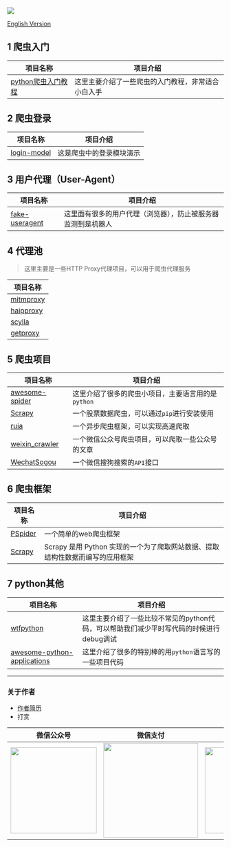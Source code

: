  <img src="https://cdn.jsdelivr.net/gh/crazyjums/MarkdownPic@master/spider-summary/10019092.jpg" />

[English Version](https://github.com/crazyjums/spider-project-summary/blob/master/REDEME.en.MD)   
## 1 爬虫入门
|     项目名称          |             项目介绍                |
| -------------------- | ----------------------------------- |
| [python爬虫入门教程](https://github.com/lining0806/PythonSpiderNotes)| 这里主要介绍了一些爬虫的入门教程，非常适合小白入手 |
## 2 爬虫登录
|     项目名称          |             项目介绍                |
| -------------------- | ----------------------------------- |
| [login-model](https://github.com/crazyjums/awesome-python-login-model)| 这是爬虫中的登录模块演示 |
## 3 用户代理（User-Agent）
|     项目名称          |             项目介绍                |
| -------------------- | ----------------------------------- |
| [fake-useragent](https://github.com/crazyjums/fake-useragent)| 这里面有很多的用户代理（浏览器），防止被服务器监测到是机器人 |

## 4 代理池
>这里主要是一些HTTP Proxy代理项目，可以用于爬虫代理服务

|     项目名称          | 
| -------------------- | 
| [mitmproxy](https://github.com/crazyjums/mitmproxy)|  
| [haipproxy](https://github.com/crazyjums/haipproxy)     |
|[scylla](https://github.com/crazyjums/scylla) | 
|[getproxy](https://github.com/crazyjums/getproxy)| 



## 5 爬虫项目
|     项目名称          |             项目介绍                |
| -------------------- | ----------------------------------- |
| [awesome-spider](https://github.com/facert/awesome-spider)  | 这里介绍了很多的爬虫小项目，主要语言用的是`python` |
| [Scrapy](https://github.com/scrapy/scrapy)     | 一个股票数据爬虫，可以通过`pip`进行安装使用 |
| [ruia](https://github.com/crazyjums/ruia)     | 一个异步爬虫框架，可以实现高速爬取 |
| [weixin_crawler](https://github.com/crazyjums/weixin_crawler)     | 一个微信公众号爬虫项目，可以爬取一些公众号的文章 |
| [WechatSogou](https://github.com/crazyjums/WechatSogou)| 一个微信搜狗搜索的`API`接口 |


## 6 爬虫框架
|     项目名称          |             项目介绍                |
| -------------------- | ----------------------------------- |
| [PSpider](https://github.com/xianhu/PSpider) | 一个简单的web爬虫框架 |
| [Scrapy](https://github.com/scrapy/scrapy)     |Scrapy 是用 Python 实现的一个为了爬取网站数据、提取结构性数据而编写的应用框架 |

## 7 python其他
|     项目名称          |             项目介绍                |
| ----------------- | ------------------------------- |
| [wtfpython](https://github.com/crazyjums/wtfpython) | 这里主要介绍了一些比较不常见的python代码，可以帮助我们减少平时写代码的时候进行debug调试 |
| [awesome-python-applications](https://github.com/crazyjums/awesome-python-applications)     | 这里介绍了很多的特别棒的用`python`语言写的一些项目代码          |




---
### 关于作者
- [作者简历](https://jums.club/about)   
- 打赏

|  微信公众号   | 微信支付  |  支付宝支付 |
|--------------|----------|-------------|  
| <img src="https://cdn.jsdelivr.net/gh/crazyjums/crazyjums.github.io@master/images/wechataccount.jpg" width="200px" height="200px"/>  | <img src="https://cdn.jsdelivr.net/gh/crazyjums/crazyjums.github.io@master/images/wechatpay.jpg" width="220px" height="220px"/> | <img src="https://cdn.jsdelivr.net/gh/crazyjums/crazyjums.github.io@master/images/alipay.jpg" width="200px" height="200px"/>|
